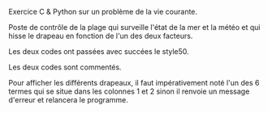 Exercice C & Python sur un problème de la vie courante.

Poste de contrôle de la plage qui surveille l'état de la mer et la météo et qui hisse le drapeau en fonction de l'un des deux facteurs.

Les deux codes ont passées avec succées le style50.

Les deux codes sont commentés.

Pour afficher les différents drapeaux, il faut impérativement noté l'un des 6 termes qui se situe dans les colonnes 1 et 2 sinon il renvoie un message d'erreur et relancera le programme.
